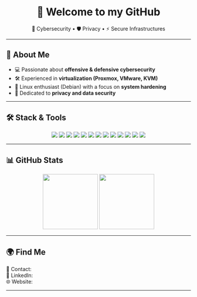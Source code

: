 <!-- Profile README for lp9r7c -->

<h1 align="center">👾 Welcome to my GitHub</h1>
<p align="center">
  🔐 Cybersecurity • 🛡️ Privacy • ⚡ Secure Infrastructures
</p>

---

## 🚀 About Me  
- 💻 Passionate about **offensive & defensive cybersecurity**  
- 🛠️ Experienced in **virtualization (Proxmox, VMware, KVM)**  
- 🐧 Linux enthusiast (Debian) with a focus on **system hardening**  
- 🔐 Dedicated to **privacy and data security**  

---

## 🛠️ Stack & Tools  

<p align="center">
  <!-- OS & Infra -->
  <img src="https://img.shields.io/badge/OS-Debian-red?logo=debian&logoColor=white" />
  <img src="https://img.shields.io/badge/Virtualization-Proxmox-orange?logo=proxmox&logoColor=white" />
  <img src="https://img.shields.io/badge/Container-Docker-blue?logo=docker&logoColor=white" />
  <img src="https://img.shields.io/badge/Infra-Ansible-lightgrey?logo=ansible&logoColor=black" />
  
  <!-- Languages & Scripting -->
  <img src="https://img.shields.io/badge/Scripting-Bash-blue?logo=gnubash&logoColor=white" />
  <img src="https://img.shields.io/badge/Language-Python-yellow?logo=python&logoColor=white" />
  <img src="https://img.shields.io/badge/Automation-PowerShell-darkblue?logo=powershell&logoColor=white" />

  <!-- Cybersecurity tools -->
  <img src="https://img.shields.io/badge/Security-Kali_Linux-purple?logo=kalilinux&logoColor=white" />
  <img src="https://img.shields.io/badge/Pentest-Metasploit-lightblue?logo=metasploit&logoColor=black" />
  <img src="https://img.shields.io/badge/WebSecurity-Burp_Suite-orange?logo=burpsuite&logoColor=white" />
  <img src="https://img.shields.io/badge/Network-Wireshark-cyan?logo=wireshark&logoColor=white" />
  <img src="https://img.shields.io/badge/Scanner-Nmap-darkgreen?logo=nmap&logoColor=white" />
  <img src="https://img.shields.io/badge/Firewall-pfSense-green?logo=freebsd&logoColor=white" />
</p>

---

## 📊 GitHub Stats  

<p align="center">
  <img src="https://github-readme-stats.vercel.app/api?username=lp9r7c&show_icons=true&theme=tokyonight" height="150"/>
  <img src="https://github-readme-stats.vercel.app/api/top-langs/?username=lp9r7c&layout=compact&theme=tokyonight" height="150"/>
</p>

---

## 🌍 Find Me  
📧 Contact:   
💼 LinkedIn:   
🌐 Website:   

---
